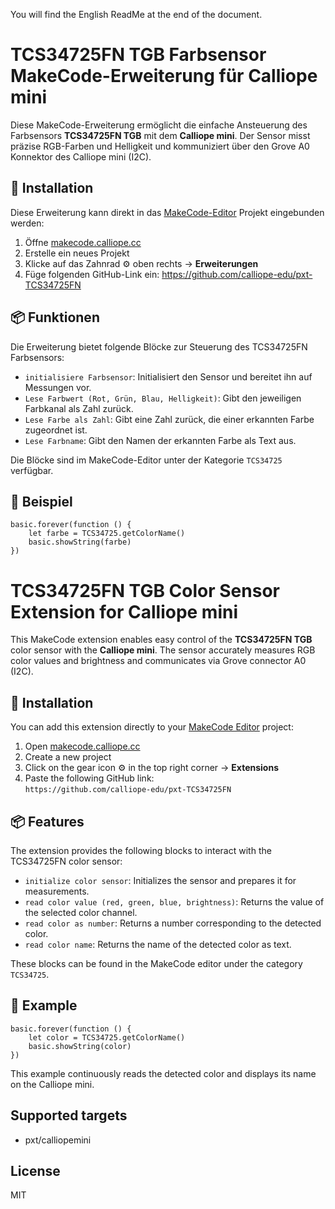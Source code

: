 You will find the English ReadMe at the end of the document.

# TCS34725FN TGB Farbsensor MakeCode-Erweiterung für Calliope mini

Diese MakeCode-Erweiterung ermöglicht die einfache Ansteuerung des Farbsensors **TCS34725FN TGB** mit dem **Calliope mini**. Der Sensor misst präzise RGB-Farben und Helligkeit und kommuniziert über den Grove A0 Konnektor des Calliope mini (I2C).

## 🔧 Installation

Diese Erweiterung kann direkt in das [MakeCode-Editor](https://makecode.calliope.cc/) Projekt eingebunden werden:

1. Öffne [makecode.calliope.cc](https://makecode.calliope.cc/)
2. Erstelle ein neues Projekt
3. Klicke auf das Zahnrad ⚙️ oben rechts → **Erweiterungen**
4. Füge folgenden GitHub-Link ein: https://github.com/calliope-edu/pxt-TCS34725FN


## 📦 Funktionen

Die Erweiterung bietet folgende Blöcke zur Steuerung des TCS34725FN Farbsensors:

- `initialisiere Farbsensor`: Initialisiert den Sensor und bereitet ihn auf Messungen vor.
- `Lese Farbwert (Rot, Grün, Blau, Helligkeit)`: Gibt den jeweiligen Farbkanal als Zahl zurück.
- `Lese Farbe als Zahl`: Gibt eine Zahl zurück, die einer erkannten Farbe zugeordnet ist.
- `Lese Farbname`: Gibt den Namen der erkannten Farbe als Text aus.

Die Blöcke sind im MakeCode-Editor unter der Kategorie `TCS34725` verfügbar.

## 🧪 Beispiel

```blocks
basic.forever(function () {
    let farbe = TCS34725.getColorName()
    basic.showString(farbe)
})
```

# TCS34725FN TGB Color Sensor Extension for Calliope mini

This MakeCode extension enables easy control of the **TCS34725FN TGB** color sensor with the **Calliope mini**. The sensor accurately measures RGB color values and brightness and communicates via Grove connector A0 (I2C).

## 🔧 Installation

You can add this extension directly to your [MakeCode Editor](https://makecode.calliope.cc/) project:

1. Open [makecode.calliope.cc](https://makecode.calliope.cc/)
2. Create a new project
3. Click on the gear icon ⚙️ in the top right corner → **Extensions**
4. Paste the following GitHub link:  
   `https://github.com/calliope-edu/pxt-TCS34725FN`

## 📦 Features

The extension provides the following blocks to interact with the TCS34725FN color sensor:

- `initialize color sensor`: Initializes the sensor and prepares it for measurements.
- `read color value (red, green, blue, brightness)`: Returns the value of the selected color channel.
- `read color as number`: Returns a number corresponding to the detected color.
- `read color name`: Returns the name of the detected color as text.

These blocks can be found in the MakeCode editor under the category `TCS34725`.

## 🧪 Example

```blocks
basic.forever(function () {
    let color = TCS34725.getColorName()
    basic.showString(color)
})
```
This example continuously reads the detected color and displays its name on the Calliope mini.



## Supported targets

  * pxt/calliopemini

## License

MIT
